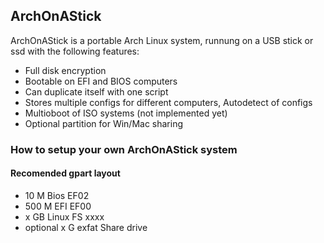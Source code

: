 ## ArchOnAStick

ArchOnAStick is a portable Arch Linux system, runnung on a USB stick or ssd with the following features:

  - Full disk encryption
  - Bootable on EFI and BIOS computers
  - Can duplicate itself with one script
  - Stores multiple configs for different computers, Autodetect of configs
  - Multioboot of ISO systems (not implemented yet)
  - Optional partition for Win/Mac sharing


### How to setup your own ArchOnAStick system


#### Recomended gpart layout

  - 10 M Bios EF02
  - 500 M EFI EF00
  - x GB Linux FS xxxx
  - optional x G exfat Share drive
